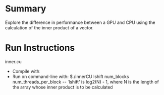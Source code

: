 # Summary
Explore the difference in performance between a GPU and CPU using the calculation of the inner product of a vector.

# Run Instructions
inner.cu
- Compile with: 
- Run on command-line with: $./innerCU lshift num_blocks num_threads_per_block
-- 'lshift' is log2(N) - 1, where N is the length of the array whose inner product is to be calculated 
